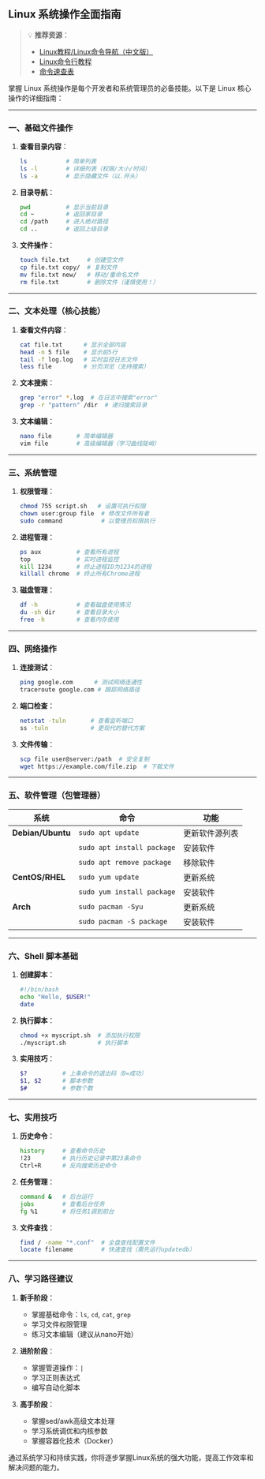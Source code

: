 #

## Linux 系统操作全面指南

> 💡 **推荐资源**：
>
> - [Linux教程/Linux命令导航（中文版）](https://www.runoob.com/linux/linux-command-manual.html)
> - [Linux命令行教程](https://linuxcommand.org/)
> - [命令速查表](https://cheatography.com/davechild/cheat-sheets/linux-command-line/)

掌握 Linux 系统操作是每个开发者和系统管理员的必备技能。以下是 Linux 核心操作的详细指南：

---

### 一、基础文件操作

1. **查看目录内容**：

   ```bash
   ls           # 简单列表
   ls -l        # 详细列表（权限/大小/时间）
   ls -a        # 显示隐藏文件（以.开头）
   ```

2. **目录导航**：

   ```bash
   pwd          # 显示当前目录
   cd ~         # 返回家目录
   cd /path     # 进入绝对路径
   cd ..        # 返回上级目录
   ```

3. **文件操作**：

   ```bash
   touch file.txt     # 创建空文件
   cp file.txt copy/  # 复制文件
   mv file.txt new/   # 移动/重命名文件
   rm file.txt        # 删除文件（谨慎使用！）
   ```

---

### 二、文本处理（核心技能）

1. **查看文件内容**：

   ```bash
   cat file.txt      # 显示全部内容
   head -n 5 file    # 显示前5行
   tail -f log.log   # 实时监控日志文件
   less file         # 分页浏览（支持搜索）
   ```

2. **文本搜索**：

   ```bash
   grep "error" *.log  # 在日志中搜索"error"
   grep -r "pattern" /dir  # 递归搜索目录
   ```

3. **文本编辑**：

   ```bash
   nano file       # 简单编辑器
   vim file        # 高级编辑器（学习曲线陡峭）
   ```

---

### 三、系统管理

1. **权限管理**：

   ```bash
   chmod 755 script.sh   # 设置可执行权限
   chown user:group file  # 修改文件所有者
   sudo command           # 以管理员权限执行
   ```

2. **进程管理**：

   ```bash
   ps aux          # 查看所有进程
   top             # 实时进程监控
   kill 1234       # 终止进程ID为1234的进程
   killall chrome  # 终止所有Chrome进程
   ```

3. **磁盘管理**：

   ```bash
   df -h           # 查看磁盘使用情况
   du -sh dir      # 查看目录大小
   free -h         # 查看内存使用
   ```

---

### 四、网络操作

1. **连接测试**：

   ```bash
   ping google.com      # 测试网络连通性
   traceroute google.com # 跟踪网络路径
   ```

2. **端口检查**：

   ```bash
   netstat -tuln       # 查看监听端口
   ss -tuln            # 更现代的替代方案
   ```

3. **文件传输**：

   ```bash
   scp file user@server:/path  # 安全复制
   wget https://example.com/file.zip  # 下载文件
   ```

---

### 五、软件管理（包管理器）

| 系统 | 命令 | 功能 |
|------|------|------|
| **Debian/Ubuntu** | `sudo apt update` | 更新软件源列表 |
| | `sudo apt install package` | 安装软件 |
| | `sudo apt remove package` | 移除软件 |
| **CentOS/RHEL** | `sudo yum update` | 更新系统 |
| | `sudo yum install package` | 安装软件 |
| **Arch** | `sudo pacman -Syu` | 更新系统 |
| | `sudo pacman -S package` | 安装软件 |

---

### 六、Shell 脚本基础

1. **创建脚本**：

   ```bash
   #!/bin/bash
   echo "Hello, $USER!"
   date
   ```

2. **执行脚本**：

   ```bash
   chmod +x myscript.sh  # 添加执行权限
   ./myscript.sh         # 执行脚本
   ```

3. **实用技巧**：

   ```bash
   $?          # 上条命令的退出码（0=成功）
   $1, $2      # 脚本参数
   $#          # 参数个数
   ```

---

### 七、实用技巧

1. **历史命令**：

   ```bash
   history     # 查看命令历史
   !23         # 执行历史记录中第23条命令
   Ctrl+R      # 反向搜索历史命令
   ```

2. **任务管理**：

   ```bash
   command &   # 后台运行
   jobs        # 查看后台任务
   fg %1       # 将任务1调到前台
   ```

3. **文件查找**：

   ```bash
   find / -name "*.conf"  # 全盘查找配置文件
   locate filename        # 快速查找（需先运行updatedb）
   ```

---

### 八、学习路径建议

1. **新手阶段**：
   - 掌握基础命令：`ls`, `cd`, `cat`, `grep`
   - 学习文件权限管理
   - 练习文本编辑（建议从nano开始）

2. **进阶阶段**：
   - 掌握管道操作：`|`
   - 学习正则表达式
   - 编写自动化脚本

3. **高手阶段**：
   - 掌握sed/awk高级文本处理
   - 学习系统调优和内核参数
   - 掌握容器化技术（Docker）

通过系统学习和持续实践，你将逐步掌握Linux系统的强大功能，提高工作效率和解决问题的能力。